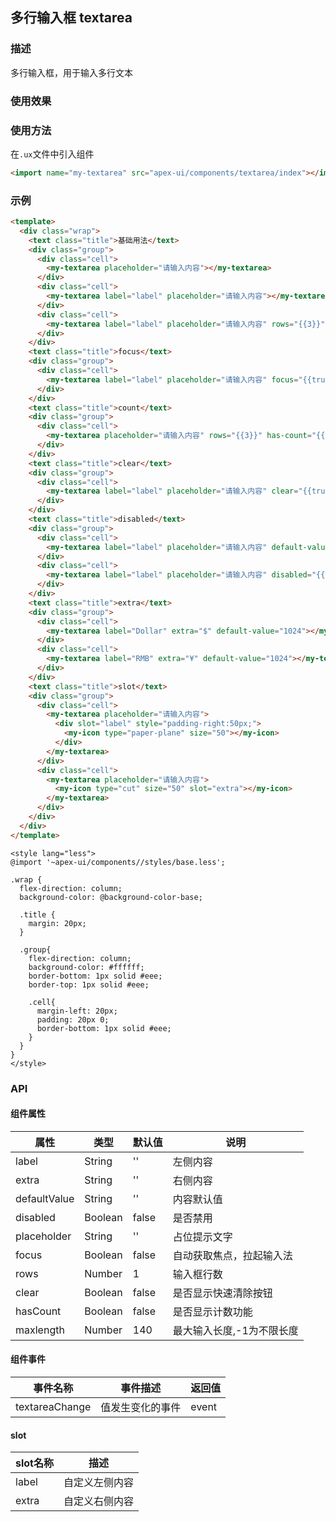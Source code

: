 ## 多行输入框 textarea

### 描述

多行输入框，用于输入多行文本

### 使用效果

<preview page="textarea"/>

### 使用方法

在`.ux`文件中引入组件

```html
<import name="my-textarea" src="apex-ui/components/textarea/index"></import>
```

### 示例

```html
<template>
  <div class="wrap">
    <text class="title">基础用法</text>
    <div class="group">
      <div class="cell">
        <my-textarea placeholder="请输入内容"></my-textarea>
      </div>
      <div class="cell">
        <my-textarea label="label" placeholder="请输入内容"></my-textarea>
      </div>
      <div class="cell">
        <my-textarea label="label" placeholder="请输入内容" rows="{{3}}"></my-textarea>
      </div>
    </div>
    <text class="title">focus</text>
    <div class="group">
      <div class="cell">
        <my-textarea label="label" placeholder="请输入内容" focus="{{true}}"></my-textarea>
      </div>
    </div>
    <text class="title">count</text>
    <div class="group">
      <div class="cell">
        <my-textarea placeholder="请输入内容" rows="{{3}}" has-count="{{true}}"></my-textarea>
      </div>
    </div>
    <text class="title">clear</text>
    <div class="group">
      <div class="cell">
        <my-textarea label="label" placeholder="请输入内容" clear="{{true}}" default-value="文本"></my-textarea>
      </div>
    </div>
    <text class="title">disabled</text>
    <div class="group">
      <div class="cell">
        <my-textarea label="label" placeholder="请输入内容" default-value="undisabled"></my-textarea>
      </div>
      <div class="cell">
        <my-textarea label="label" placeholder="请输入内容" disabled="{{true}}" default-value="disabled"></my-textarea>
      </div>
    </div>
    <text class="title">extra</text>
    <div class="group">
      <div class="cell">
        <my-textarea label="Dollar" extra="$" default-value="1024"></my-textarea>
      </div>
      <div class="cell">
        <my-textarea label="RMB" extra="¥" default-value="1024"></my-textarea>
      </div>
    </div>
    <text class="title">slot</text>
    <div class="group">
      <div class="cell">
        <my-textarea placeholder="请输入内容">
          <div slot="label" style="padding-right:50px;">
            <my-icon type="paper-plane" size="50"></my-icon>
          </div>
        </my-textarea>
      </div>
      <div class="cell">
        <my-textarea placeholder="请输入内容">
          <my-icon type="cut" size="50" slot="extra"></my-icon>
        </my-textarea>
      </div>
    </div>
  </div>
</template>
```

```less
<style lang="less">
@import '~apex-ui/components//styles/base.less';

.wrap {
  flex-direction: column;
  background-color: @background-color-base;

  .title {
    margin: 20px;
  }

  .group{
    flex-direction: column;
    background-color: #ffffff;
    border-bottom: 1px solid #eee;
    border-top: 1px solid #eee;
    
    .cell{
      margin-left: 20px;
      padding: 20px 0;
      border-bottom: 1px solid #eee;
    }
  }
}
</style>
```

### API

#### 组件属性

| 属性          | 类型     | 默认值 | 说明                  |
| ------------ | ------- | ----- | --------------------- |
| label        | String  | ''    | 左侧内容                |
| extra        | String  | ''    | 右侧内容                |
| defaultValue | String  | ''    | 内容默认值              |
| disabled     | Boolean | false | 是否禁用                |
| placeholder  | String  | ''    | 占位提示文字             |
| focus        | Boolean | false | 自动获取焦点，拉起输入法   |
| rows         | Number  | 1     | 输入框行数              |
| clear        | Boolean | false | 是否显示快速清除按钮      |
| hasCount     | Boolean | false | 是否显示计数功能         |
| maxlength    | Number  | 140   | 最大输入长度,-1为不限长度 |

#### 组件事件

| 事件名称         | 事件描述       | 返回值 |
| -------------- | ------------- | ----- |
| textareaChange | 值发生变化的事件 | event |

#### slot

| slot名称 | 描述         |
|-------- | ------------ |
| label   | 自定义左侧内容 |
| extra   | 自定义右侧内容 |
